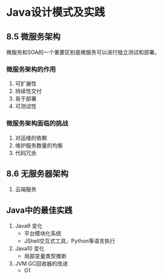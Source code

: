 # Java设计模式及实践

## 8.5 微服务架构
微服务和SOA的一个重要区别是微服务可以进行独立测试和部署。 
### 微服务架构的作用
1. 可扩展性
2. 持续性交付
3. 易于部署
4. 可测试性

### 微服务架构面临的挑战
1. 对运维的依赖
2. 维护服务数量的均衡
3. 代码冗余

## 8.6 无服务器架构
1. 云端服务

## Java中的最佳实践
1. Java9 变化
   - 平台模块化系统
   - JShell交互式工具，Python等语言执行
2. Java10 变化
   - 局部变量类型推断
3. JVM GC回收器的改进
   - G1